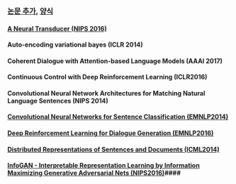 ### [논문 추가](https://github.com/stanlee5/Note/new/master/papers), [양식](https://github.com/stanlee5/Note/edit/master/papers/00.form.txt) ###

#### [A Neural Transducer (NIPS 2016)](https://github.com/stanlee5/Note/blob/master/papers/A%20Neural%20Transducer%20(NIPS%202016).md) ####

#### Auto-encoding variational bayes (ICLR 2014) ####

#### Coherent Dialogue with Attention-based Language Models (AAAI 2017) ####

#### Continuous Control with Deep Reinforcement Learning (ICLR2016) ####

#### Convolutional Neural Network Architectures for Matching Natural Language Sentences (NIPS 2014) ####

#### [Convolutional Neural Networks for Sentence Classification (EMNLP2014)](https://github.com/stanlee5/Note/blob/master/papers/Convolutional%20Neural%20Networks%20for%20Sentence%20Classification%20(EMNLP2014).md) ####

#### [Deep Reinforcement Learning for Dialogue Generation (EMNLP2016)](https://github.com/stanlee5/Note/blob/master/papers/Deep%20Reinforcement%20Learning%20for%20Dialogue%20Generation%20(EMNLP2016).md) ####

#### [Distributed Representations of Sentences and Documents (ICML2014)](https://github.com/stanlee5/Note/blob/master/papers/Distributed%20Representations%20of%20Sentences%20and%20Documents%20(ICML2014).md) ####

#### [InfoGAN - Interpretable Representation Learning by Information Maximizing Generative Adversarial Nets (NIPS2016)](https://github.com/stanlee5/Note/blob/master/papers/InfoGAN%20-%20Interpretable%20Representation%20Learning%20by%20Information%20Maximizing%20Generative%20Adversarial%20Nets%20(NIPS2016).md)####



